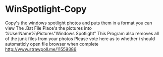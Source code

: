 # WinSpotlight-Copy
Copy's the windows spotlight photos and puts them in a format you can view
The .Bat File Place's the pictures into %UserName%\Pictures\"Windows Spotlight"
This Program also removes all of the junk files from your photos
Please vote here as to whether i should automaticly open file browser when complete
http://www.strawpoll.me/11559386
